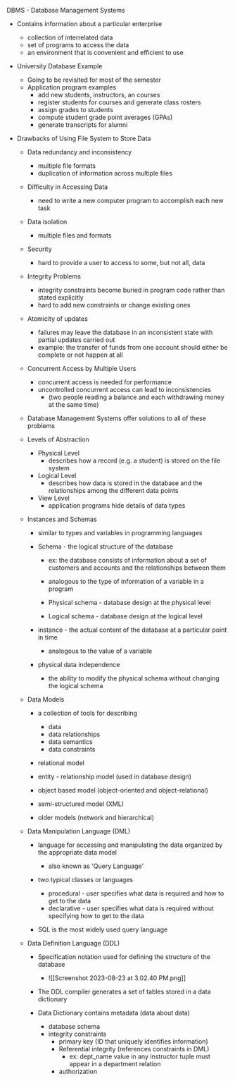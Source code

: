 


DBMS - Database Management Systems

- Contains information about a particular enterprise 
	- collection of interrelated data
	- set of programs to access the data
	- an environment that is convenient and efficient to use

- University Database Example
	- Going to be revisited for most of the semester 
	- Application program examples
		- add new students, instructors, an courses
		- register students for courses and generate class rosters
		- assign grades to students
		- compute student grade point averages (GPAs)
		- generate transcripts for alumni

- Drawbacks of Using File System to Store Data 
	- Data redundancy and inconsistency 
		- multiple file formats
		- duplication of information across multiple files

	- Difficulty in Accessing Data
		- need to write a new computer program to accomplish each new task

	- Data isolation
		- multiple files and formats 

	- Security 
		- hard to provide a user to access to some, but not all, data 

	- Integrity Problems 
		- integrity constraints become buried in program code rather than stated explicitly 
		- hard to add new constraints or change existing ones

	- Atomicity of updates
		- failures may leave the database in an inconsistent state with partial updates carried out 
		- example: the transfer of funds from one account should either be complete or not happen at all 

	- Concurrent Access by Multiple Users
		- concurrent access is needed for performance 
		- uncontrolled concurrent access can lead to inconsistencies 
			- (two people reading a balance and each withdrawing money at the same time)

	- Database Management Systems offer solutions to all of these problems 


	- Levels of Abstraction 
		- Physical Level
			- describes how a record (e.g. a student) is stored on the file system
		- Logical Level
			- describes how data is stored in the database and the relationships among the different data points 
		- View Level 
			- application programs hide details of data types 

	- Instances and Schemas 
		- similar to types and variables in programming languages

		- Schema - the logical structure of the database 
			- ex: the database consists of information about a set of customers and accounts and the relationships between them
			- analogous to the type of information of a variable in a program

			- Physical schema - database design at the physical level
			- Logical schema - database design at the logical level

		- instance - the actual content of the database at a particular point in time 
			- analogous to the value of a variable 

		- physical data independence 
			- the ability to modify the physical schema without changing the logical schema 


	- Data Models 
		- a collection of tools for describing 
			- data
			- data relationships
			- data semantics
			- data constraints

		- relational model
		- entity - relationship model (used in database design)
		- object based model (object-oriented and object-relational)
		- semi-structured model (XML)
		- older models (network and hierarchical)

	- Data Manipulation Language (DML)
		- language for accessing and manipulating the data organized by the appropriate data model
			- also known as 'Query Language'

		- two typical classes or languages 
			- procedural - user specifies what data is required and how to get to the data 
			- declarative - user specifies what data is required without specifying how to get to the data 

		- SQL is the most widely used query language 


	- Data Definition Language (DDL)
		- Specification notation used for defining  the structure of the database 
			- ![[Screenshot 2023-08-23 at 3.02.40 PM.png]]
		- The DDL compiler generates a set of tables stored in a data dictionary 

		- Data Dictionary contains metadata (data about data)
			- database schema 
			- integrity constraints 
				- primary key (ID that uniquely identifies information)
				- Referential integrity (references constraints in DML)
					- ex: dept_name value in any instructor tuple must appear in a department relation
				- authorization 